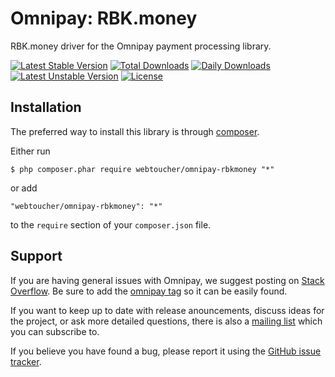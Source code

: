 # Omnipay: RBK.money
RBK.money driver for the Omnipay payment processing library.

[![Latest Stable Version](https://poser.pugx.org/webtoucher/omnipay-rbkmoney/v/stable)](https://packagist.org/packages/webtoucher/omnipay-rbkmoney)
[![Total Downloads](https://poser.pugx.org/webtoucher/omnipay-rbkmoney/downloads)](https://packagist.org/packages/webtoucher/omnipay-rbkmoney)
[![Daily Downloads](https://poser.pugx.org/webtoucher/omnipay-rbkmoney/d/daily)](https://packagist.org/packages/webtoucher/omnipay-rbkmoney)
[![Latest Unstable Version](https://poser.pugx.org/webtoucher/omnipay-rbkmoney/v/unstable)](https://packagist.org/packages/webtoucher/omnipay-rbkmoney)
[![License](https://poser.pugx.org/webtoucher/omnipay-rbkmoney/license)](https://packagist.org/packages/webtoucher/omnipay-rbkmoney)

## Installation

The preferred way to install this library is through [composer](http://getcomposer.org/download/).

Either run

```
$ php composer.phar require webtoucher/omnipay-rbkmoney "*"
```

or add

```
"webtoucher/omnipay-rbkmoney": "*"
```

to the ```require``` section of your `composer.json` file.

## Support

If you are having general issues with Omnipay, we suggest posting on
[Stack Overflow](http://stackoverflow.com/). Be sure to add the
[omnipay tag](http://stackoverflow.com/questions/tagged/omnipay) so it can be easily found.

If you want to keep up to date with release anouncements, discuss ideas for the project,
or ask more detailed questions, there is also a [mailing list](https://groups.google.com/forum/#!forum/omnipay) which
you can subscribe to.

If you believe you have found a bug, please report it using the [GitHub issue tracker](https://github.com/webtoucher/omnipay-rbkmoney/issues).
